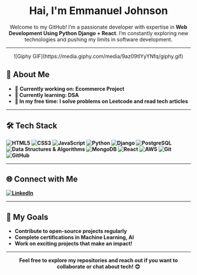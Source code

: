 <h1 align="center"> Hai, I'm Emmanuel Johnson</h1>

<p align="center">
  Welcome to my GitHub! I’m a passionate developer with expertise in <b>Web Development Using Python Django + React</b>. I’m constantly exploring new technologies and pushing my limits in software development.
</p>

---


<div align="center">
  ![Giphy GIF](https://media.giphy.com/media/9az09tlYyYNfq/giphy.gif)
</div>
<h2>🚀 About Me</h2>

<ul>
  <li>🔭 <strong>Currently working on: Ecommerce Project</li>
  <li>🌱 <strong>Currently learning:</strong> DSA</li>
  <li>📖 <strong>In my free time:</strong> I solve problems on Leetcode and read tech articles</li>
</ul> 

---

<h2>🛠️ Tech Stack</h2>

<p>
  <img src="https://img.shields.io/badge/HTML5-E34F26?style=for-the-badge&logo=html5&logoColor=white" alt="HTML5">
  <img src="https://img.shields.io/badge/CSS3-1572B6?style=for-the-badge&logo=css3&logoColor=white" alt="CSS3">
  <img src="https://img.shields.io/badge/JavaScript-F7DF1E?style=for-the-badge&logo=javascript&logoColor=black" alt="JavaScript">
  <img src="https://img.shields.io/badge/Python-3776AB?style=for-the-badge&logo=python&logoColor=white" alt="Python">
  <img src="https://img.shields.io/badge/Django-092E20?style=for-the-badge&logo=django&logoColor=white" alt="Django">
  <img src="https://img.shields.io/badge/PostgreSQL-4169E1?style=for-the-badge&logo=postgresql&logoColor=white" alt="PostgreSQL">
  <img src="https://img.shields.io/badge/DSA-0A66C2?style=for-the-badge&logo=data-structure&logoColor=white" alt="Data Structures & Algorithms">
  <img src="https://img.shields.io/badge/MongoDB-47A248?style=for-the-badge&logo=mongodb&logoColor=white" alt="MongoDB">
  <img src="https://img.shields.io/badge/React-61DAFB?style=for-the-badge&logo=react&logoColor=black" alt="React">
  <img src="https://img.shields.io/badge/AWS-232F3E?style=for-the-badge&logo=amazon-aws&logoColor=white" alt="AWS">
  <img src="https://img.shields.io/badge/Git-000000?style=for-the-badge&logo=git&logoColor=white" alt="Git">
  <img src="https://img.shields.io/badge/GitHub-000000?style=for-the-badge&logo=github&logoColor=white" alt="GitHub">
</p>

---

<h2>🌐 Connect with Me</h2>

<p>
  <a href="https://www.linkedin.com/in/emmanuel-johnson-a36b6b2b3/">
    <img src="https://img.shields.io/badge/LinkedIn-0A66C2?style=for-the-badge&logo=linkedin&logoColor=white" alt="LinkedIn">
  </a>
</p>

---

<h2>🎯 My Goals</h2>

<ul>
  <li>Contribute to open-source projects regularly</li>
  <li>Complete certifications in Machine Learning, AI</li>
  <li>Work on exciting projects that make an impact!</li>
</ul>

---

<p align="center">Feel free to explore my repositories and reach out if you want to collaborate or chat about tech! 😊</p>
